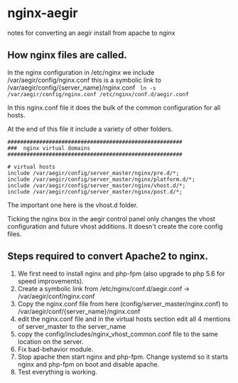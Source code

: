 # nginx-aegir
notes for converting an aegir install from apache to nginx

## How nginx files are called.

In the nginx configuration in /etc/nginx  we include /var/aegir/config/nginx.conf this is a symbolic link to /var/aegir/config/{server_name}/nginx.conf
` ln -s /var/aegir/config/nginx.conf /etc/nginx/conf.d/aegir.conf`

In this nginx.conf file it does the bulk of the common configuration for all hosts.  

At the end of this file it include a variety of other folders.

```
#######################################################
###  nginx virtual domains
#######################################################

# virtual hosts
include /var/aegir/config/server_master/nginx/pre.d/*;
include /var/aegir/config/server_master/nginx/platform.d/*;
include /var/aegir/config/server_master/nginx/vhost.d/*;
include /var/aegir/config/server_master/nginx/post.d/*;
```

The important one here is the vhost.d folder.

Ticking the nginx box in the aegir control panel only changes the vhost configuration and future vhost additions. It doesn't create the core config files.


## Steps required to convert Apache2 to nginx.

1. We first need to install nginx and php-fpm  (also upgrade to php 5.6 for speed improvements).
2. Create a symbolic link from /etc/nginx/conf.d/aegir.conf -> /var/aegir/conf/nginx.conf
3. Copy the nginx.conf file from here (config/server_master/nginx.conf) to /var/aegir/conf/{server_name}/nginx.conf
4. edit the nginx.conf file and in the virtual hosts section edit all 4 mentions of server_master to the server_name
5. copy the config/includes/nginx_vhost_common.conf file to the same location on the server.
6. Fix bad-behavior module.
7. Stop apache then start nginx and php-fpm.  Change systemd so it starts nginx and php-fpm on boot and disable apache.
8. Test everything is working.






